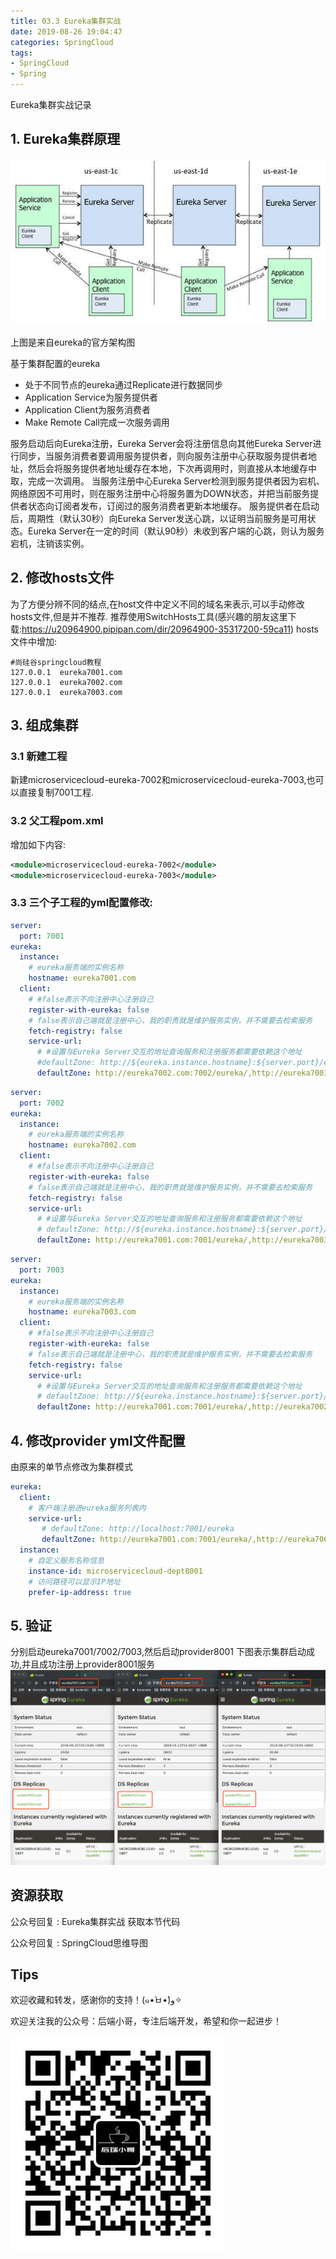 ```yaml
---
title: 03.3 Eureka集群实战
date: 2019-08-26 19:04:47
categories: SpringCloud
tags:
- SpringCloud
- Spring
---
```


Eureka集群实战记录

<!--more-->

## 1. Eureka集群原理

![](https://raw.githubusercontent.com/lujiahao0708/PicRepo/master/blogPic/SpringCloud/尚硅谷-SpringCloud教程/03.3%20Eureka集群实战/1.eureka-server.png)

上图是来自eureka的官方架构图

基于集群配置的eureka
- 处于不同节点的eureka通过Replicate进行数据同步 
- Application Service为服务提供者 
- Application Client为服务消费者 
- Make Remote Call完成一次服务调用

服务启动后向Eureka注册，Eureka Server会将注册信息向其他Eureka Server进行同步，当服务消费者要调用服务提供者，则向服务注册中心获取服务提供者地址，然后会将服务提供者地址缓存在本地，下次再调用时，则直接从本地缓存中取，完成一次调用。
当服务注册中心Eureka Server检测到服务提供者因为宕机、网络原因不可用时，则在服务注册中心将服务置为DOWN状态，并把当前服务提供者状态向订阅者发布，订阅过的服务消费者更新本地缓存。
服务提供者在启动后，周期性（默认30秒）向Eureka Server发送心跳，以证明当前服务是可用状态。Eureka Server在一定的时间（默认90秒）未收到客户端的心跳，则认为服务宕机，注销该实例。

## 2. 修改hosts文件

为了方便分辨不同的结点,在host文件中定义不同的域名来表示,可以手动修改hosts文件,但是并不推荐.
推荐使用SwitchHosts工具(感兴趣的朋友这里下载:https://u20964900.pipipan.com/dir/20964900-35317200-59ca11)
hosts文件中增加:
```
#尚硅谷springcloud教程
127.0.0.1  eureka7001.com
127.0.0.1  eureka7002.com
127.0.0.1  eureka7003.com
```

## 3. 组成集群
### 3.1 新建工程
新建microservicecloud-eureka-7002和microservicecloud-eureka-7003,也可以直接复制7001工程.

### 3.2 父工程pom.xml
增加如下内容:
```xml
<module>microservicecloud-eureka-7002</module>
<module>microservicecloud-eureka-7003</module>
```

### 3.3 三个子工程的yml配置修改:
```yaml
server:
  port: 7001
eureka:
  instance:
    # eureka服务端的实例名称
    hostname: eureka7001.com
  client:
    # #false表示不向注册中心注册自己
    register-with-eureka: false
    # false表示自己端就是注册中心，我的职责就是维护服务实例，并不需要去检索服务
    fetch-registry: false
    service-url:
      # #设置与Eureka Server交互的地址查询服务和注册服务都需要依赖这个地址
      #defaultZone: http://${eureka.instance.hostname}:${server.port}/eureka/
      defaultZone: http://eureka7002.com:7002/eureka/,http://eureka7003.com:7003/eureka/
```

```yaml
server:
  port: 7002
eureka:
  instance:
    # eureka服务端的实例名称
    hostname: eureka7002.com
  client:
    # #false表示不向注册中心注册自己
    register-with-eureka: false
    # false表示自己端就是注册中心，我的职责就是维护服务实例，并不需要去检索服务
    fetch-registry: false
    service-url:
      # #设置与Eureka Server交互的地址查询服务和注册服务都需要依赖这个地址
      # defaultZone: http://${eureka.instance.hostname}:${server.port}/eureka/
      defaultZone: http://eureka7001.com:7001/eureka/,http://eureka7003.com:7003/eureka/
```

```yaml
server:
  port: 7003
eureka:
  instance:
    # eureka服务端的实例名称
    hostname: eureka7003.com
  client:
    # #false表示不向注册中心注册自己
    register-with-eureka: false
    # false表示自己端就是注册中心，我的职责就是维护服务实例，并不需要去检索服务
    fetch-registry: false
    service-url:
      # #设置与Eureka Server交互的地址查询服务和注册服务都需要依赖这个地址
      # defaultZone: http://${eureka.instance.hostname}:${server.port}/eureka/
      defaultZone: http://eureka7001.com:7001/eureka/,http://eureka7002.com:7002/eureka/
```


## 4. 修改provider yml文件配置
由原来的单节点修改为集群模式
```yaml
eureka:
  client:
    # 客户端注册进eureka服务列表内
    service-url:
       # defaultZone: http://localhost:7001/eureka
       defaultZone: http://eureka7001.com:7001/eureka/,http://eureka7002.com:7002/eureka/,http://eureka7003.com:7003/eureka/
  instance:
    # 自定义服务名称信息
    instance-id: microservicecloud-dept8001
    # 访问路径可以显示IP地址
    prefer-ip-address: true
```

## 5. 验证
分别启动eureka7001/7002/7003,然后启动provider8001
下图表示集群启动成功,并且成功注册上provider8001服务
![](https://raw.githubusercontent.com/lujiahao0708/PicRepo/master/blogPic/SpringCloud/%E5%B0%9A%E7%A1%85%E8%B0%B7-SpringCloud%E6%95%99%E7%A8%8B/03.3%20Eureka%E9%9B%86%E7%BE%A4%E5%AE%9E%E6%88%98/2.eureka-server-result.png)


## 资源获取
公众号回复 : Eureka集群实战 获取本节代码

公众号回复 : SpringCloud思维导图

## Tips
欢迎收藏和转发，感谢你的支持！(๑•̀ㅂ•́)و✧ 

欢迎关注我的公众号：后端小哥，专注后端开发，希望和你一起进步！

![](https://raw.githubusercontent.com/lujiahao0708/PicRepo/master/%E5%85%AC%E4%BC%97%E5%8F%B7%E4%BA%8C%E7%BB%B4%E7%A0%81.jpg)
